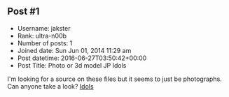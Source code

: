 ## Post #1
- Username: jakster
- Rank: ultra-n00b
- Number of posts: 1
- Joined date: Sun Jun 01, 2014 11:29 am
- Post datetime: 2016-06-27T03:50:42+00:00
- Post Title: Photo or 3d model JP Idols

I'm looking for a source on these files but it seems to just be photographs. Can anyone take a look?
[Idols](https://www.rinkak.com/jp/girls-show-case)
